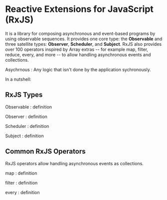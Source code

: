 # Reactive Extensions for JavaScript (RxJS)

It is a library for composing asynchronous and event-based programs by using observable sequences.  It provides one core type: the **Observable** and three satellite types: **Observer**, **Scheduler**, and **Subject**.  RxJS also provides over 100 operators inspired by Array extras -- for example map, filter, reduce, every, and more -- to allow handling asynchronous events and collections.

Asychrnous
: Any logic that isn't done by the application sychronously.

In a nutshell:

## RxJS Types

Observable
: definition

Observer
: definition

Scheduler
: definition

Subject
: definition

## Common RxJS Operators

RxJS operators allow handling asynchronous events as collections.

map
: definition

filter
: definition

every
: definition